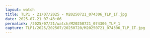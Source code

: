 ```yaml
---
layout: watch
title: TLP1 - 21/07/2025 - M20250721_074306_TLP_1T.jpg
date: 2025-07-21 07:43:06
permalink: /2025/07/21/watch/M20250721_074306_TLP_1
capture: TLP1/2025/202507/20250720/M20250721_074306_TLP_1T.jpg
---
```

